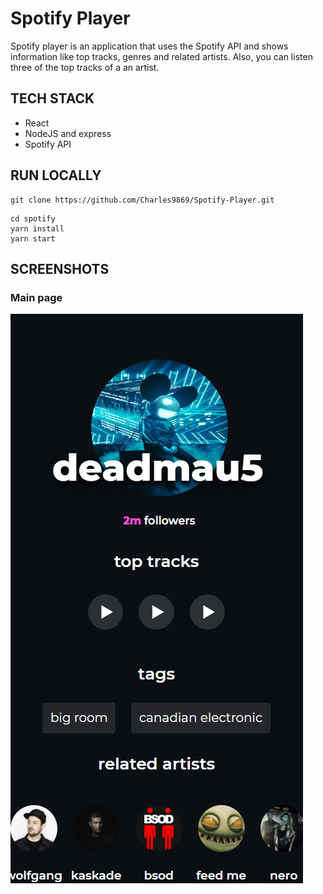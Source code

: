 # Spotify Player

Spotify player is an application that uses the Spotify API and shows information like top tracks, genres and related artists. Also, you can listen three of the top tracks of a an artist.

## TECH STACK

- React
- NodeJS and express
- Spotify API

## RUN LOCALLY
```
git clone https://github.com/Charles9869/Spotify-Player.git
```
```
cd spotify
yarn install
yarn start
```
## SCREENSHOTS

### Main page

![image](./spotify/assets/homepage.png)
